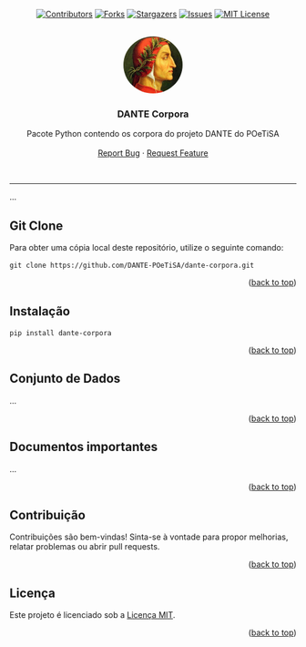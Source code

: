 <a name="readme-top"></a>

<div align="center">

[![Contributors][contributors-shield]][contributors-url]
[![Forks][forks-shield]][forks-url]
[![Stargazers][stars-shield]][stars-url]
[![Issues][issues-shield]][issues-url]
[![MIT License][license-shield]][license-url]

</div>

<!-- PROJECT LOGO -->
<br />
<div align="center">
  <a href="https://github.com/DANTE-POeTiSA/dante-corpora">
    <img src="images\dante.png" alt="Logo"  height="100" style="border-radius:50%">
  </a>

<h3 align="center">DANTE Corpora</h3>

  <p align="center">
    Pacote Python contendo os corpora do projeto DANTE do POeTiSA
    <br />
    <br />
    <a href="https://github.com/DANTE-POeTiSA/dante-corpora/issues">Report Bug</a>
    ·
    <a href="https://github.com/DANTE-POeTiSA/dante-corpora/issues">Request Feature</a>
  </p>
</div>

<br />

---

...

## Git Clone

Para obter uma cópia local deste repositório, utilize o seguinte comando:

```
git clone https://github.com/DANTE-POeTiSA/dante-corpora.git
```

<p align="right">(<a href="#readme-top">back to top</a>)</p>

## Instalação



```
pip install dante-corpora
```

<p align="right">(<a href="#readme-top">back to top</a>)</p>

## Conjunto de Dados

...


 
<p align="right">(<a href="#readme-top">back to top</a>)</p>


## Documentos importantes

...

<p align="right">(<a href="#readme-top">back to top</a>)</p>

## Contribuição

Contribuições são bem-vindas! Sinta-se à vontade para propor melhorias, relatar problemas ou abrir pull requests.

<p align="right">(<a href="#readme-top">back to top</a>)</p>

## Licença

Este projeto é licenciado sob a [Licença MIT](LICENSE).

<p align="right">(<a href="#readme-top">back to top</a>)</p>

[contributors-shield]: https://img.shields.io/github/contributors/DANTE-POeTiSA/dante-corpora.svg?style=for-the-badge
[contributors-url]: https://github.com/DANTE-POeTiSA/dante-corpora/graphs/contributors
[forks-shield]: https://img.shields.io/github/forks/DANTE-POeTiSA/dante-corpora.svg?style=for-the-badge
[forks-url]: https://github.com/DANTE-POeTiSA/dante-corpora/network/members
[stars-shield]: https://img.shields.io/github/stars/DANTE-POeTiSA/dante-corpora.svg?style=for-the-badge
[stars-url]: https://github.com/DANTE-POeTiSA/dante-corpora/stargazers
[issues-shield]: https://img.shields.io/github/issues/DANTE-POeTiSA/dante-corpora.svg?style=for-the-badge
[issues-url]: https://github.com/DANTE-POeTiSA/dante-corpora/issues
[license-shield]: https://img.shields.io/github/license/DANTE-POeTiSA/dante-corpora.svg?style=for-the-badge
[license-url]: https://github.com/DANTE-POeTiSA/dante-corpora/blob/master/LICENSE.txt